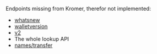 Endpoints missing from Kromer, therefor not implemented:
- [whatsnew](https://krist.dev/docs/#api-MiscellaneousGroup-GetWhatsNew)
- [walletversion](https://krist.dev/docs/#api-MiscellaneousGroup-GetWalletVersion)
- [v2](https://krSist.dev/docs/#api-MiscellaneousGroup-MakeV2Address)
- The whole lookup API
- [names/transfer](https://krist.dev/docs/#api-NameGroup-TransferName)
